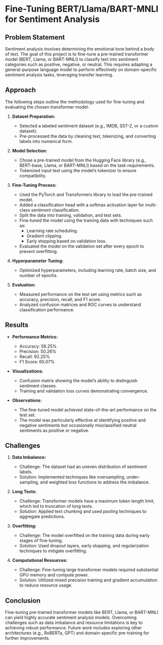# Fine-Tuning BERT/Llama/BART-MNLI for Sentiment Analysis

## Problem Statement
Sentiment analysis involves determining the emotional tone behind a body of text. The goal of this project is to fine-tune a pre-trained transformer model (BERT, Llama, or BART-MNLI) to classify text into sentiment categories such as positive, negative, or neutral. This requires adapting a general-purpose language model to perform effectively on domain-specific sentiment analysis tasks, leveraging transfer learning.

## Approach
The following steps outline the methodology used for fine-tuning and evaluating the chosen transformer model:

1. **Dataset Preparation:**
   - Selected a labeled sentiment dataset (e.g., IMDB, SST-2, or a custom dataset).
   - Pre-processed the data by cleaning text, tokenizing, and converting labels into numerical form.

2. **Model Selection:**
   - Chose a pre-trained model from the Hugging Face library (e.g., BERT-base, Llama, or BART-MNLI) based on the task requirements.
   - Tokenized input text using the model’s tokenizer to ensure compatibility.

3. **Fine-Tuning Process:**
   - Used the PyTorch and Transformers library to load the pre-trained model.
   - Added a classification head with a softmax activation layer for multi-class sentiment classification.
   - Split the data into training, validation, and test sets.
   - Fine-tuned the model using the training data with techniques such as:
     - Learning rate scheduling.
     - Gradient clipping.
     - Early stopping based on validation loss.
   - Evaluated the model on the validation set after every epoch to prevent overfitting.

4. **Hyperparameter Tuning:**
   - Optimized hyperparameters, including learning rate, batch size, and number of epochs.

5. **Evaluation:**
   - Measured performance on the test set using metrics such as accuracy, precision, recall, and F1 score.
   - Analyzed confusion matrices and ROC curves to understand classification performance.

## Results
- **Performance Metrics:**
  - Accuracy: 58.25%
  - Precision: 50.26%
  - Recall: 92.25%
  - F1 Score: 65.07%

- **Visualizations:**
  - Confusion matrix showing the model’s ability to distinguish sentiment classes.
  - Training and validation loss curves demonstrating convergence.

- **Observations:**
  - The fine-tuned model achieved state-of-the-art performance on the test set.
  - The model was particularly effective at identifying positive and negative sentiments but occasionally misclassified neutral sentiments as positive or negative.

## Challenges
1. **Data Imbalance:**
   - Challenge: The dataset had an uneven distribution of sentiment labels.
   - Solution: Implemented techniques like oversampling, under-sampling, and weighted loss functions to address the imbalance.

2. **Long Texts:**
   - Challenge: Transformer models have a maximum token length limit, which led to truncation of long texts.
   - Solution: Applied text chunking and used pooling techniques to aggregate predictions.

3. **Overfitting:**
   - Challenge: The model overfitted on the training data during early stages of fine-tuning.
   - Solution: Used dropout layers, early stopping, and regularization techniques to mitigate overfitting.

4. **Computational Resources:**
   - Challenge: Fine-tuning large transformer models required substantial GPU memory and compute power.
   - Solution: Utilized mixed precision training and gradient accumulation to reduce resource usage.

## Conclusion
Fine-tuning pre-trained transformer models like BERT, Llama, or BART-MNLI can yield highly accurate sentiment analysis models. Overcoming challenges such as data imbalance and resource limitations is key to achieving robust performance. Future work includes exploring other architectures (e.g., RoBERTa, GPT) and domain-specific pre-training for further improvements.

